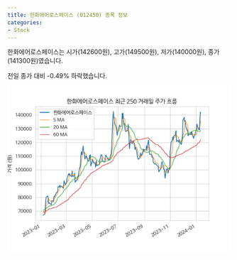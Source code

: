 ```yaml
---
title: 한화에어로스페이스 (012450) 종목 정보
categories:
- Stock
---
```


한화에어로스페이스는 시가(142600원), 고가(149500원), 저가(140000원), 종가(141300원)였습니다.

전일 종가 대비 -0.49% 하락했습니다.

<!-- more -->

![012450](/assets/images/stock/012450.png)